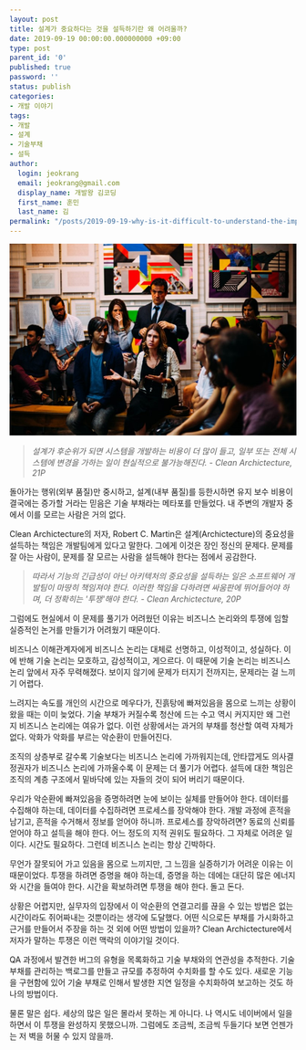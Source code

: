 ```yaml
---
layout: post
title: 설계가 중요하다는 것을 설득하기란 왜 어려울까?
date: 2019-09-19 00:00:00.000000000 +09:00
type: post
parent_id: '0'
published: true
password: ''
status: publish
categories:
- 개발 이야기
tags:
- 개발
- 설계
- 기술부채
- 설득
author:
  login: jeokrang
  email: jeokrang@gmail.com
  display_name: 개발왕 김코딩
  first_name: 훈민
  last_name: 김
permalink: "/posts/2019-09-19-why-is-it-difficult-to-understand-the-importance-of-archictecture"
---
```

![photo-1515187029135-18ee286d815b](/assets/images/new/photo-1515187029135-18ee286d815b.jpg)

> *설계가 후순위가 되면 시스템을 개발하는 비용이 더 많이 들고,* 
> *일부 또는 전체 시스템에 변경을 가하는 일이 현실적으로 불가능해진다.*
> <cite>- Clean Archictecture, 21P</cite>

돌아가는 행위(외부 품질)만 중시하고, 설계(내부 품질)를 등한시하면 유지 보수 비용이 결국에는 증가할 거라는 믿음은 기술 부채라는 메타포를 만들었다. 내 주변의 개발자 중에서 이를 모르는 사람은 거의 없다. 

Clean Archictecture의 저자, Robert C. Martin은 설계(Archictecture)의 중요성을 설득하는 책임은 개발팀에게 있다고 말한다. 그에게 이것은 장인 정신의 문제다. 문제를 잘 아는 사람이, 문제를 잘 모르는 사람을 설득해야 한다는 점에서 공감한다.

> *따라서 기능의 긴급성이 아닌 아키텍처의 중요성을 설득하는 일은* 
> *소프트웨어 개발팀이 마땅히 책임져야 한다.* 
> *이러한 책임을 다하려면 싸움판에 뛰어들어야 하며,* 
> *더 정확히는 '투쟁'해야 한다.*
> <cite>- Clean Archictecture, 20P</cite>

그럼에도 현실에서 이 문제를 풀기가 어려웠던 이유는 비즈니스 논리와의 투쟁에 임할 실증적인 논거를 만들기가 어려웠기 때문이다.

비즈니스 이해관계자에게 비즈니스 논리는 대체로 선명하고, 이성적이고, 성실하다. 이에 반해 기술 논리는 모호하고, 감성적이고, 게으르다. 이 때문에 기술 논리는 비즈니스 논리 앞에서 자주 무력해졌다. 보이지 않기에 문제가 터지기 전까지는, 문제라는 걸 느끼기 어렵다.

느려지는 속도를 개인의 시간으로 메우다가, 진흙탕에 빠져있음을 몸으로 느끼는 상황이 왔을 때는 이미 늦었다. 기술 부채가 커질수록 청산에 드는 수고 역시 커지지만 왜 그런지 비즈니스 논리에는 여유가 없다. 이런 상황에서는 과거의 부채를 청산할 여력 자체가 없다. 악화가 악화를 부르는 악순환이 만들어진다.

조직의 상층부로 갈수록 기술보다는 비즈니스 논리에 가까워지는데, 안타깝게도 의사결정권자가 비즈니스 논리에 가까울수록 이 문제는 더 풀기가 어렵다. 설득에 대한 책임은 조직의 계층 구조에서 밑바닥에 있는 자들의 것이 되어 버리기 때문이다.

우리가 악순환에 빠져있음을 증명하려면 눈에 보이는 실체를 만들어야 한다. 데이터를 수집해야 하는데, 데이터를 수집하려면 프로세스를 장악해야 한다. 개발 과정에 흔적을 남기고, 흔적을 수거해서 정보를 얻어야 하니까. 프로세스를 장악하려면? 동료의 신뢰를 얻어야 하고 설득을 해야 한다. 어느 정도의 지적 권위도 필요하다. 그 자체로 어려운 일이다. 시간도 필요하다. 그런데 비즈니스 논리는 항상 긴박하다.

무언가 잘못되어 가고 있음을 몸으로 느끼지만, 그 느낌을 실증하기가 어려운 이유는 이 때문이었다. 투쟁을 하려면 증명을 해야 하는데, 증명을 하는 데에는 대단히 많은 에너지와 시간을 들여야 한다. 시간을 확보하려면 투쟁을 해야 한다. 돌고 돈다.

상황은 어렵지만, 실무자의 입장에서 이 악순환의 연결고리를 끊을 수 있는 방법은 없는 시간이라도 쥐어짜내는 것뿐이라는 생각에 도달했다. 어떤 식으로든 부채를 가시화하고 근거를 만들어서 주장을 하는 것 외에 어떤 방법이 있을까? Clean Archictecture에서 저자가 말하는 투쟁은 이런 맥락의 이야기일 것이다.

QA 과정에서 발견한 버그의 유형을 목록화하고 기술 부채와의 연관성을 추적한다. 기술 부채를 관리하는 백로그를 만들고 규모를 추정하여 수치화를 할 수도 있다. 새로운 기능을 구현함에 있어 기술 부채로 인해서 발생한 지연 일정을 수치화하여 보고하는 것도 하나의 방법이다.

물론 말은 쉽다. 세상의 많은 일은 몰라서 못하는 게 아니다. 나 역시도 네이버에서 일을 하면서 이 투쟁을 완성하지 못했으니까. 그럼에도 조금씩, 조금씩 두들기다 보면 언젠가는 저 벽을 허물 수 있지 않을까.



